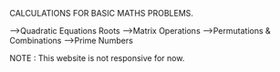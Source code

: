 CALCULATIONS FOR BASIC MATHS PROBLEMS.

-->Quadratic Equations Roots
-->Matrix Operations
-->Permutations & Combinations
-->Prime Numbers

NOTE : This website is not responsive for now.
